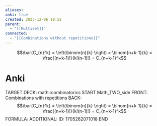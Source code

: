 ```yaml
---
aliases: 
anki: true
created: 2023-12-06 19:52
parent:
  - "[[Multiset]]"
connected:
  - "[[Combinations without repetitions]]"
---
```



$$\bar{C_{n}^k} = \left(\binom{n}{k} \right) = \binom{n+k-1}{k} = \frac{(n+k-1)!}{k!(n-1)!} = C_{n+k-1}^k$$

# Anki
TARGET DECK: math::combinatorics
START
Math_TWO_side
FRONT: Combinations with repetitions
BACK: $$\bar{C_{n}^k} = \left(\binom{n}{k} \right) = \binom{n+k-1}{k} = \frac{(n+k-1)!}{k!(n-1)!} = C_{n+k-1}^k$$
FORMULA: 
ADDITIONAL:
ID: 1705262071018
END












